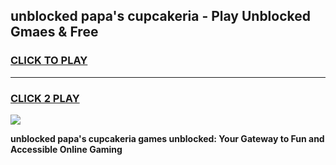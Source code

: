 
## unblocked papa's cupcakeria - Play Unblocked Gmaes & Free
<h3>
<a href="https://news.freeplayer.one?title=unblocked_papa's_cupcakeria&ref=23F">CLICK TO PLAY</a></h3>
<hr>

<h3>
<a href="https://news.freeplayer.one?title=unblocked_papa's_cupcakeria&ref=23F">CLICK 2 PLAY</a>
  
</h3>

<a href="https://news.freeplayer.one?title=unblocked_papa's_cupcakeria&ref=23F/"><img src="https://clearcache.store/games.png"></a>


**unblocked papa's cupcakeria games unblocked: Your Gateway to Fun and Accessible Online Gaming**
